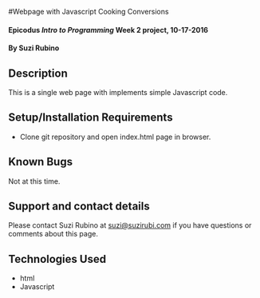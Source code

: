 #Webpage with Javascript Cooking Conversions

#### Epicodus _Intro to Programming_ Week 2 project, 10-17-2016

#### By Suzi Rubino

## Description

This is a single web page with implements simple Javascript code.

## Setup/Installation Requirements

* Clone git repository and open index.html page in browser.


## Known Bugs

Not at this time.

## Support and contact details

Please contact Suzi Rubino at suzi@suzirubi.com if you have questions or comments about this page.

## Technologies Used

* html
* Javascript
